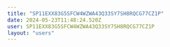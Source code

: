 ```yaml
---
title: "SP11EXX83G5SFCW4WZWA43Q33SY7SH8RQCG77CZ1P"
date: 2024-05-23T11:48:24.520Z
user: SP11EXX83G5SFCW4WZWA43Q33SY7SH8RQCG77CZ1P
layout: "users"
---
```

    